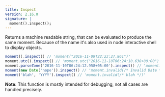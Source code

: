 ```yaml
---
title: Inspect
version: 2.16.0
signature: |
  moment().inspect();
---
```


Returns a machine readable string, that can be evaluated to produce the same
moment. Because of the name it's also used in node interactive shell to display
objects.

```javascript
moment().inspect() // 'moment("2016-11-09T22:23:27.861")'
moment.utc().inspect() // 'moment.utc("2016-11-10T06:24:10.638+00:00")'
moment.parseZone('2016-11-10T06:24:12.958+05:00').inspect() // 'moment.parseZone("2016-11-10T06:24:12.958+05:00")'
moment(new Date('nope')).inspect() // 'moment.invalid(/* Invalid Date */)'
moment('blah', 'YYYY').inspect() // 'moment.invalid(/* blah */)'
```

**Note:** This function is mostly intended for debugging, not all cases are
handled precisely.
